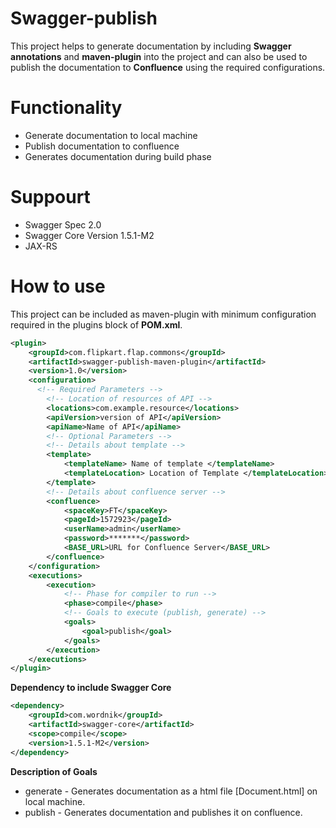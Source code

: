 # Swagger-publish

This project helps to generate documentation by including **Swagger annotations** and **maven-plugin** into the project and can also be used to publish the documentation to **Confluence** using the required configurations.  


# Functionality

* Generate documentation to local machine
* Publish documentation to confluence
* Generates documentation during build phase

# Suppourt

* Swagger Spec 2.0
* Swagger Core Version 1.5.1-M2
* JAX-RS

# How to use

This project can be included as maven-plugin with minimum configuration required in the plugins block of **POM.xml**.

```xml
<plugin>
    <groupId>com.flipkart.flap.commons</groupId>
    <artifactId>swagger-publish-maven-plugin</artifactId>
    <version>1.0</version>
    <configuration>
      <!-- Required Parameters -->
        <!-- Location of resources of API -->
        <locations>com.example.resource</locations>
        <apiVersion>version of API</apiVersion>
        <apiName>Name of API</apiName>
        <!-- Optional Parameters -->
        <!-- Details about template -->
        <template>
            <templateName> Name of template </templateName>
            <templateLocation> Location of Template </templateLocation>
        </template>
        <!-- Details about confluence server -->
        <confluence>
            <spaceKey>FT</spaceKey>
            <pageId>1572923</pageId>
            <userName>admin</userName>
            <password>*******</password>
            <BASE_URL>URL for Confluence Server</BASE_URL>
        </confluence>
    </configuration>
    <executions>
        <execution>
            <!-- Phase for compiler to run -->
            <phase>compile</phase>
            <!-- Goals to execute (publish, generate) -->
            <goals>
                <goal>publish</goal>
            </goals>
        </execution>
    </executions>
</plugin>

```

**Dependency to include Swagger Core**

```xml
<dependency>
    <groupId>com.wordnik</groupId>
    <artifactId>swagger-core</artifactId>
    <scope>compile</scope>
    <version>1.5.1-M2</version>
</dependency>
```

**Description of Goals**

* generate - Generates documentation as a html file [Document.html] on local machine.
* publish - Generates documentation and publishes it on confluence.
